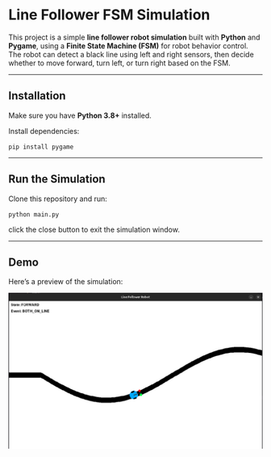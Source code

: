 # Line Follower FSM Simulation

This project is a simple **line follower robot simulation** built with **Python** and **Pygame**, using a **Finite State Machine (FSM)** for robot behavior control. The robot can detect a black line using left and right sensors, then decide whether to move forward, turn left, or turn right based on the FSM.

---

## Installation

Make sure you have **Python 3.8+** installed.

Install dependencies:
```
pip install pygame
```

---

## Run the Simulation

Clone this repository and run:
```
python main.py
```
click the close button to exit the simulation window.

---

## Demo

Here’s a preview of the simulation:

![Demo](assets/demo.png)